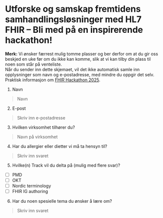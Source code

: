 # Utforske og samskap fremtidens samhandlingsløsninger med HL7 FHIR – Bli med på en inspirerende hackathon!  

**Merk:** Vi ønsker færrest mulig tomme plasser og ber derfor om at du gir oss beskjed en uke før om du ikke kan komme, slik at vi kan tilby din plass til noen som står på venteliste.  
Når du sender inn dette skjemaet, vil det ikke automatisk samle inn opplysninger som navn og e-postadresse, med mindre du oppgir det selv. Praktisk informasjon om [FHIR Hackathon 2025](https://hl7norway.github.io/FHIR-hackathon-2025/currentbuild/index.html).

1. Navn
> Navn
2. E-post
> Skriv inn e-postadresse
3. Hvilken virksomhet tilhører du?
> Navn på virksomhet
4. Har du  allergier eller dietter vi må ta hensyn til?
> Skriv inn svaret
5. Hvilke(n) Track vil du delta på (mulig med flere svar)?
- [ ] PMD
- [ ] OKT
- [ ] Nordic terminology
- [ ] FHIR IG authoring
6. Har du noen spesielle tema du ønsker å lære om?
> Skriv inn svaret
